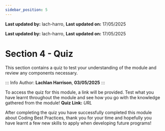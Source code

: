 ```yaml
---
sidebar_position: 5
---
```


**Last updated by:** lach-harro, **Last updated on:** 17/05/2025


**Last updated by:** lach-harro, **Last updated on:** 17/05/2025


# **Section 4 - Quiz**

This section contains a quiz to test your understanding of the module and review any components necessary.

::: Info
Author: **Lachlan Harrison**, **03/05/2025**
:::

To access the quiz for this module, a link will be provided. Test what you have learnt throughout the module and see how you go with the knowledge gathered from the module!
**Quiz Link:** *URL*

After completing the quiz you have successfully completed this module about Coding Best Practices, thank you for your time and hopefully you have learnt a few new skills to apply when developing future programs!
